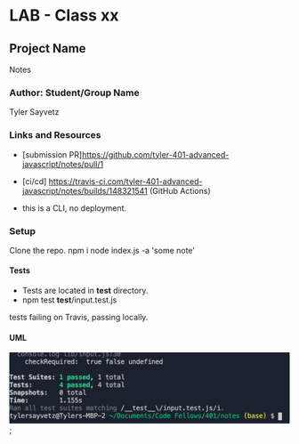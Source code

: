 # LAB - Class xx

## Project Name
Notes

### Author: Student/Group Name
Tyler Sayvetz

### Links and Resources

- [submission PR]https://github.com/tyler-401-advanced-javascript/notes/pull/1
- [ci/cd] https://travis-ci.com/tyler-401-advanced-javascript/notes/builds/148321541 (GitHub Actions)

- this is a CLI, no deployment.

### Setup
Clone the repo.
npm i
node index.js -a 'some note'


#### Tests

- Tests are located in __test__ directory. 
- npm test __test__/input.test.js

tests failing on Travis, passing locally. 


#### UML
![UML diagram](tests.png);
